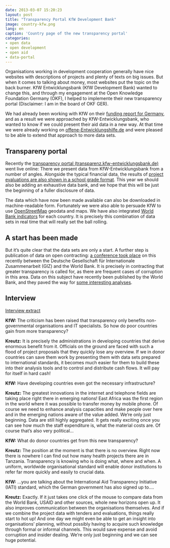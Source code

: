 ```yaml
---
date: 2013-03-07 15:20:23
layout: post
title: "Transparency Portal KfW Development Bank"
image: country-kfw.png
lang: en
caption: 'Country page of the new transparency portal'
categories:
- open data  
- open development
- open aid
- data-portal
---
```


Organisations working in development cooperation generally have nice websites with descriptions of projects and plenty of texts on big issues. But when it comes to talking about money, most websites put the topic on the back burner. KfW Entwicklungsbank (KfW Development Bank) wanted to change this, and through my engagement at the Open Knowledge Foundation Germany (OKF), I helped to implemente their new transparency portal (Disclaimer: I am in the board of OKF GER).

We had already been working with KfW on their [funding report for Germany](http://okfn.de/2012/04/mehr-transparenz-kooperation-kfw-bankengruppe/), and as a result we were approached by KfW-Entwicklungsbank, who wanted to know if we could present their aid data in a new way. At that time we were already working on [offene-Entwicklungshilfe.de](http://www.offene-Entwicklungshilfe.de) and were pleased to be able to extend that approach to more data sets.


## Transpareny portal 

Recently the [transparency portal (transparenz.kfw-entwicklungsbank.de)](http://transparenz.kfw-entwicklungsbank.de) went live online: There we present data from KfW-Entwicklungsbank from a number of angles. Alongside the typical financial data, the results of [project evaluations are also shown in a school grade format](http://transparenz.kfw-entwicklungsbank.de/wirkungen/detail/index.html). This year we should also be adding an exhaustive data bank, and we hope that this will be just the beginning of a fuller disclosure of data. 

The data which have now been made available can also be downloaded in machine-readable form. Fortunately we were also able to persuade KfW to use [OpenStreetMap](http://www.openstreetmap.org) geodata and maps. We have also integrated [World Bank indicators](http://data.worldbank.org/indicator) for each country. It is precisely this combination of data sets in real time that will really set the ball rolling.


## A start has been made
But it’s quite clear that the data sets are only a start. A further step is publication of data on open contracting: [a conference took place](http://www.open-contracting.org/johannesburg) on this recently between the Deutsche Gesellschaft für Internationale Zusammenarbeit (GIZ) and the World Bank. It is precisely in contracting that greater transparency is called for, as there are frequent cases of corruption in this area. Data on this subject have recently been published by the World Bank, and they paved the way for [some interesting analyses](http://europeandcis.undp.org/blog/2013/01/31/big-data-and-development-organizations-what-happens-when-you-move-from-theory-to-practice/).

## Interview 
[Interview extract](http://www.kfw-entwicklungsbank.de/ebank/DE_Home/Ueber_uns/News/News_2012/Im_Gespraech/20121221_43991.jsp)

**KfW:** The criticism has been raised that transparency only benefits non-governmental organisations and IT specialists. So how do poor countries gain from more transparency?

**Kreutz:** It is precisely the administrations in developing countries that derive enormous benefit from it. Officials on the ground are faced with such a flood of project proposals that they quickly lose any overview. If we in donor countries can save them work by presenting them with data sets prepared to international standards, it becomes much easier for them to build these into their analysis tools and to control and distribute cash flows. It will pay for itself in hard cash!

**KfW:** Have developing countries even got the necessary infrastructure?

**Kreutz:** The greatest innovations in the internet and telephone fields are taking place right there in emerging nations! East Africa was the first region in the world where it was possible to transfer money by mobile phone. Of course we need to enhance analysis capacities and make people over here and in the emerging nations aware of the value added. We’re only just beginning. Data are still highly aggregated. It gets really exciting once you can see how much the staff expenditure is, what the material costs are. Of course that’s also very political…

**KfW:** What do donor countries get from this new transparency?

**Kreutz:** The position at the moment is that there is no overview. Right now there is nowhere I can find out how many health projects there are in Tanzania. Transparency is knowing who is doing what, where and when. A uniform, worldwide organisational standard will enable donor institutions to refer far more quickly and easily to crucial data.

**KfW:** …you are talking about the International Aid Transparency Initiative (IATI) standard, which the German government has also signed up to….

**Kreutz:** Exactly. If it just takes one click of the mouse to compare data from the World Bank, USAID and other sources, whole new horizons open up. It also improves communication between the organisations themselves. And if we combine the project data with tenders and evaluations, things really start to hot up! And one day we might even be able to get an insight into organisations’ planning, without possibly having to acquire such knowledge through formal or informal channels. This would save expense and avoid corruption and insider dealing. We’re only just beginning and we can see huge potential.
